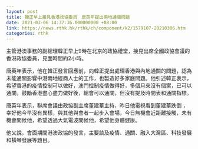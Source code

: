 ```yaml
---
layout: post
title: 韓正早上接見香港政協委員　唐英年提出兩地通關問題
date: 2021-03-06 14:37:36.000000000 +08:00
link: https://news.rthk.hk/rthk/ch/component/k2/1579107-20210306.htm
categories: rthk
---
```


主管港澳事務的副總理韓正早上9時在北京的政協禮堂，接見出席全國政協會議的香港政協委員，見面時間約2小時。

唐英年表示，他在韓正發言回應前，向韓正提出處理香港與內地通關的問題，認為未能通關影響中港兩地經商人士的工作，也製造好多家庭問題。他引述韓正表示，希望香港的疫情控制可以做好，澳門控制疫情做得好，多個月來沒有個案，已可以通關，鼓勵香港盡心盡力做好後，總會可以通關，但沒有提及時間表和通關指標。

唐英年表示，聯席會議由政協副主席董建華主持，昨日他電視看到董建華跌倒 ，幸好他今早沒有異樣，與其他與會者一起步入會場，今日無機會近距離接觸，未有機會問候他，希望透過大氣電波問候他，希望他身體健康。

他又說，會面期間港澳政協的發言，主要談及疫情、通關、融入大灣區、科技發展和橫琴發展等題目。

